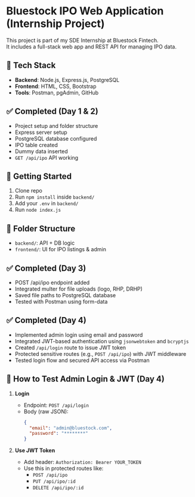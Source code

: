 # Bluestock IPO Web Application (Internship Project)

This project is part of my SDE Internship at Bluestock Fintech.  
It includes a full-stack web app and REST API for managing IPO data.

## 🔧 Tech Stack
- **Backend**: Node.js, Express.js, PostgreSQL
- **Frontend**: HTML, CSS, Bootstrap
- **Tools**: Postman, pgAdmin, GitHub

## ✅ Completed (Day 1 & 2)
- Project setup and folder structure
- Express server setup
- PostgreSQL database configured
- IPO table created
- Dummy data inserted
- `GET /api/ipo` API working

## 🚀 Getting Started
1. Clone repo
2. Run `npm install` inside `backend/`
3. Add your `.env` in `backend/`
4. Run `node index.js`

## 📁 Folder Structure
- `backend/`: API + DB logic
- `frontend/`: UI for IPO listings & admin

## ✅ Completed (Day 3)
- POST /api/ipo endpoint added
- Integrated multer for file uploads (logo, RHP, DRHP)
- Saved file paths to PostgreSQL database
- Tested with Postman using form-data

## ✅ Completed (Day 4)
- Implemented admin login using email and password
- Integrated JWT-based authentication using `jsonwebtoken` and `bcryptjs`
- Created `/api/login` route to issue JWT token
- Protected sensitive routes (e.g., `POST /api/ipo`) with JWT middleware
- Tested login flow and secured API access via Postman

## 🔐 How to Test Admin Login & JWT (Day 4)

1. **Login**
   - Endpoint: `POST /api/login`
   - Body (raw JSON):
     ```json
     {
       "email": "admin@bluestock.com",
       "password": "********"
     }
     ```

2. **Use JWT Token**
   - Add header: `Authorization: Bearer YOUR_TOKEN`
   - Use this in protected routes like:
     - `POST /api/ipo`
     - `PUT /api/ipo/:id`
     - `DELETE /api/ipo/:id`
